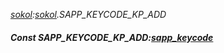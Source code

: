 _[sokol](../../modules/sokol/sokol-module.md):[sokol](../../modules/sokol/sokol-module.md).SAPP\_KEYCODE\_KP\_ADD_
##### Const SAPP\_KEYCODE\_KP\_ADD:[sapp_keycode](../../modules/sokol/sokol-sapp_keycode.md)
